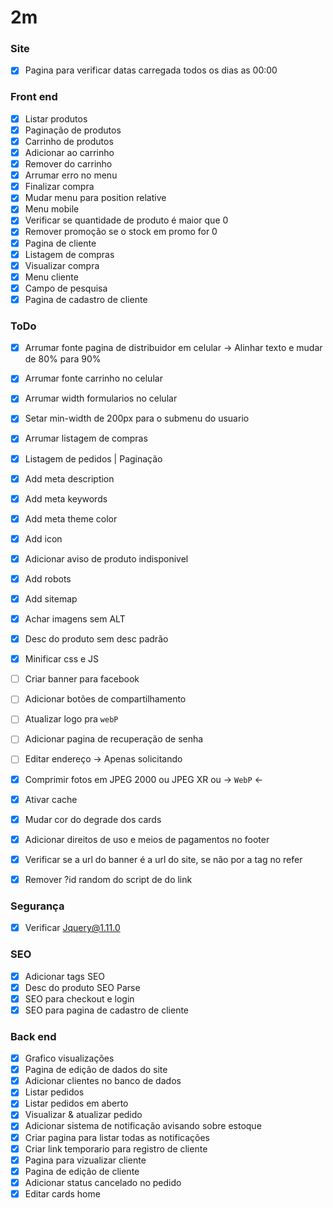 # 2m

### Site
- [X] Pagina para verificar datas carregada todos os dias as 00:00

### Front end

- [X] Listar produtos
- [X] Paginação de produtos
- [X] Carrinho de produtos
- [X] Adicionar ao carrinho
- [X] Remover do carrinho
- [X] Arrumar erro no menu
- [X] Finalizar compra
- [X] Mudar menu para position relative
- [X] Menu mobile
- [X] Verificar se quantidade de produto é maior que 0
- [X] Remover promoção se o stock em promo for 0
- [X] Pagina de cliente
- [X] Listagem de compras
- [X] Visualizar compra
- [X] Menu cliente
- [X] Campo de pesquisa
- [X] Pagina de cadastro de cliente

### ToDo

- [X] Arrumar fonte pagina de distribuidor em celular -> Alinhar texto e mudar de 80% para 90%
- [X] Arrumar fonte carrinho no celular
- [X] Arrumar width formularios no celular
- [X] Setar min-width de 200px para o submenu do usuario
- [X] Arrumar listagem de compras
- [X] Listagem de pedidos | Paginação
- [X] Add meta description
- [X] Add meta keywords
- [X] Add meta theme color
- [X] Add icon
- [X] Adicionar aviso de produto indisponivel

- [X] Add robots
- [X] Add sitemap

- [X] Achar imagens sem ALT
- [X] Desc do produto sem desc padrão
- [X] Minificar css e JS

- [ ] Criar banner para facebook
- [ ] Adicionar botões de compartilhamento
- [ ] Atualizar logo pra ``webP``

- [ ] Adicionar pagina de recuperação de senha
- [ ] Editar endereço -> Apenas solicitando

- [X] Comprimir fotos em JPEG 2000 ou JPEG XR ou -> ``WebP`` <-

- [X] Ativar cache
- [X] Mudar cor do degrade dos cards
- [X] Adicionar direitos de uso e meios de pagamentos no footer
- [X] Verificar se a url do banner é a url do site, se não por a tag no refer

- [X] Remover ?id random do script de do link

### Segurança

- [X] Verificar Jquery@1.11.0

### SEO

- [X] Adicionar tags SEO
- [X] Desc do produto SEO Parse
- [X] SEO para checkout e login
- [X] SEO para pagina de cadastro de cliente

### Back end

- [X] Grafico visualizações
- [X] Pagina de edição de dados do site
- [X] Adicionar clientes no banco de dados
- [X] Listar pedidos
- [X] Listar pedidos em aberto
- [X] Visualizar & atualizar pedido
- [X] Adicionar sistema de notificação avisando sobre estoque
- [X] Criar pagina para listar todas as notificações
- [X] Criar link temporario para registro de cliente
- [X] Pagina para vizualizar cliente
- [X] Pagina de edição de cliente
- [X] Adicionar status cancelado no pedido
- [X] Editar cards home